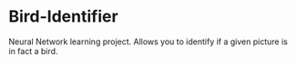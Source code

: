 # Bird-Identifier
Neural Network learning project.
Allows you to identify if a given picture is in fact a bird.
